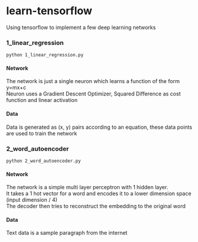 # learn-tensorflow
Using tensorflow to implement a few deep learning networks

### 1_linear_regression
`python 1_linear_regression.py`
#### Network
The network is just a single neuron which learns a function of the form y=mx+c<br>
Neuron uses a Gradient Descent Optimizer, Squared Difference as cost function and linear activation<br>
#### Data
Data is generated as (x, y) pairs according to an equation, these data points are used to train the network<br>

### 2_word_autoencoder
`python 2_word_autoencoder.py`
#### Network
The network is a simple multi layer perceptron with 1 hidden layer.<br>
It takes a 1 hot vector for a word and encodes it to a lower dimension space (input dimension / 4)<br>
The decoder then tries to reconstruct the embedding to the original word<br>
#### Data
Text data is a sample paragraph from the internet<br>